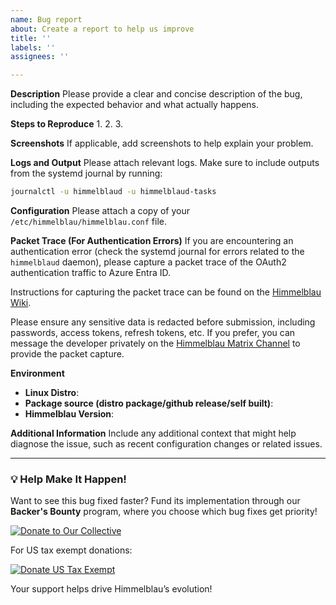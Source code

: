 ```yaml
---
name: Bug report
about: Create a report to help us improve
title: ''
labels: ''
assignees: ''

---
```


**Description**
Please provide a clear and concise description of the bug, including the expected behavior and what actually happens.

**Steps to Reproduce**
1.
2.
3.

**Screenshots**
If applicable, add screenshots to help explain your problem.

**Logs and Output**
Please attach relevant logs. Make sure to include outputs from the systemd journal by running:
```bash
journalctl -u himmelblaud -u himmelblaud-tasks
```

**Configuration**
Please attach a copy of your `/etc/himmelblau/himmelblau.conf` file.

**Packet Trace (For Authentication Errors)**
If you are encountering an authentication error (check the systemd journal for errors related to the `himmelblaud` daemon), please capture a packet trace of the OAuth2 authentication traffic to Azure Entra ID.

Instructions for capturing the packet trace can be found on the [Himmelblau Wiki](https://github.com/himmelblau-idm/himmelblau/wiki/Capturing-authentication-traffic-using-cirrus%E2%80%90scope).

Please ensure any sensitive data is redacted before submission, including passwords, access tokens, refresh tokens, etc. If you prefer, you can message the developer privately on the [Himmelblau Matrix Channel](https://matrix.to/#/#himmelblau:matrix.org) to provide the packet capture.

**Environment**
- **Linux Distro**: 
- **Package source (distro package/github release/self built)**: 
- **Himmelblau Version**: 

**Additional Information**
Include any additional context that might help diagnose the issue, such as recent configuration changes or related issues.

---

### 💡 Help Make It Happen!
Want to see this bug fixed faster? Fund its implementation through our **Backer's Bounty** program, where you choose which bug fixes get priority!

[![Donate to Our Collective](https://opencollective.com/himmelblau/donate/button.png?color=blue)](https://himmelblau-idm.org/backers.html#backers-bounty)

For US tax exempt donations:

[![Donate US Tax Exempt](https://www.spi-inc.org/images/paypal_btn_donateCC_LG.gif)](https://www.paypal.com/cgi-bin/webscr?cmd=_s-xclick&hosted_button_id=8GYKFLX9UNCH2)

Your support helps drive Himmelblau’s evolution!
